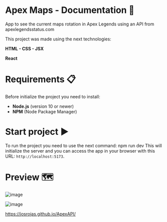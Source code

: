 # Apex Maps - Documentation 🔎

App to see the current maps rotation in Apex Legends using an API from apexlegendsstatus.com

This project was made using the next technologies:

**HTML - CSS - JSX**

**React**

# Requirements 📋

Before initialize the project you need to install:

- **Node.js** (version 10 or newer)
- **NPM** (Node Package Manager)

# Start project ▶️

To run the project you need to use the next command:
npm run dev
This will initialize the server and you can access the app in your browser with this URL: `http://localhost:5173`. 

# Preview 🗺

![image](https://github.com/josrojas/ReactApexApi/assets/73319827/f4f06e54-2e2a-45be-891d-60768f4c6810)

![image](https://github.com/josrojas/ReactApexApi/assets/73319827/db038de1-b991-40e2-85ea-cf7edd5e1ba0)


https://josrojas.github.io/ApexAPI/
